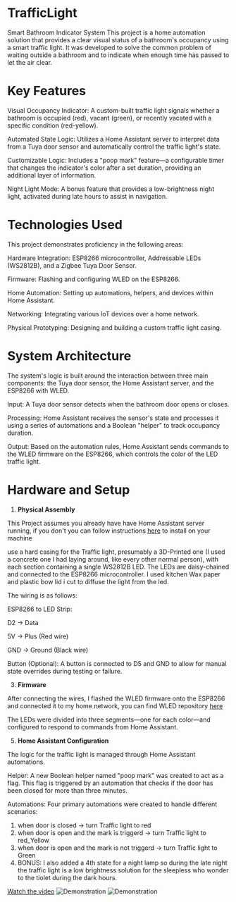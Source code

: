 # TrafficLight
Smart Bathroom Indicator System
This project is a home automation solution that provides a clear visual status of a bathroom's occupancy using a smart traffic light. It was developed to solve the common problem of waiting outside a bathroom and to indicate when enough time has passed to let the air clear.

# Key Features
Visual Occupancy Indicator: A custom-built traffic light signals whether a bathroom is occupied (red), vacant (green), or recently vacated with a specific condition (red-yellow).

Automated State Logic: Utilizes a Home Assistant server to interpret data from a Tuya door sensor and automatically control the traffic light's state.

Customizable Logic: Includes a "poop mark" feature—a configurable timer that changes the indicator's color after a set duration, providing an additional layer of information.

Night Light Mode: A bonus feature that provides a low-brightness night light, activated during late hours to assist in navigation.

# Technologies Used
This project demonstrates proficiency in the following areas:

Hardware Integration: ESP8266 microcontroller, Addressable LEDs (WS2812B), and a Zigbee Tuya Door Sensor.

Firmware: Flashing and configuring WLED on the ESP8266.

Home Automation: Setting up automations, helpers, and devices within Home Assistant.

Networking: Integrating various IoT devices over a home network.

Physical Prototyping: Designing and building a custom traffic light casing.

# System Architecture
The system's logic is built around the interaction between three main components: the Tuya door sensor, the Home Assistant server, and the ESP8266 with WLED.

Input: A Tuya door sensor detects when the bathroom door opens or closes.

Processing: Home Assistant receives the sensor's state and processes it using a series of automations and a Boolean "helper" to track occupancy duration.

Output: Based on the automation rules, Home Assistant sends commands to the WLED firmware on the ESP8266, which controls the color of the LED traffic light.

# Hardware and Setup
1. **Physical Assembly**

This Project assumes you already have have Home Assistant server running, if you don't you can follow instructions [here](https://www.home-assistant.io/installation/) to install on your machine

use a hard casing for the Traffic light, presumably a 3D-Printed one (I used a concrete one I had laying around, like every other normal person), with each section containing a single WS2812B LED. The LEDs are daisy-chained and connected to the ESP8266 microcontroller.
I used kitchen Wax paper and plastic bow lid i cut to diffuse the light from the led.

The wiring is as follows:

ESP8266 to LED Strip:

D2 → Data

5V → Plus (Red wire)

GND → Ground (Black wire)

Button (Optional): A button is connected to D5 and GND to allow for manual state overrides during testing or failure.

3. **Firmware**

   
After connecting the wires, I flashed the WLED firmware onto the ESP8266 and connected it to my home network, you can find WLED repository [here](https://github.com/WLED/WLED) 

The LEDs were divided into three segments—one for each color—and configured to respond to commands from Home Assistant.

5. **Home Assistant Configuration**

   
The logic for the traffic light is managed through Home Assistant automations.

Helper: A new Boolean helper named "poop mark" was created to act as a flag. This flag is triggered by an automation that checks if the door has been closed for more than three minutes.

Automations: Four primary automations were created to handle different scenarios:

1. when door is closed -> turn Traffic light to red
2. when door is open and the mark is triggerd -> turn Traffic light to red_Yellow
3. when door is open and the mark is  not triggerd -> turn Traffic light to Green
4. BONUS: I also added a 4th state for a night lamp so during the late night the traffic light is a low brightness solution for the sleepless who wonder to the tiolet during the dark hours.

[Watch the video](https://youtu.be/SnA_EciCfxw)
![Demonstration](https://github.com/avi7630/TrafficLight/blob/main/IMG_20250814_173021.jpg)
![Demonstration](https://github.com/avi7630/TrafficLight/blob/main/PXL_20250814_172236037.MV.jpg)


